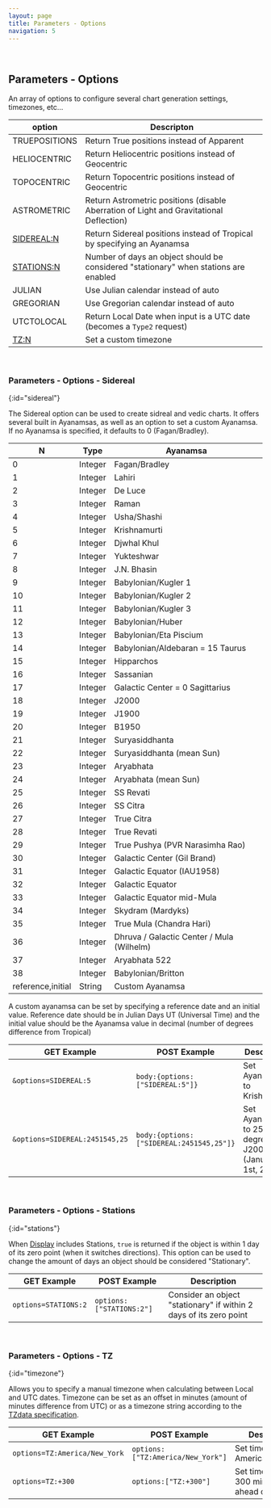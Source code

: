 ```yaml
---
layout: page
title: Parameters - Options
navigation: 5
---
```


<style>
	.inner a {
		color: royalblue;
		font-weight: bold;
	}
	.inner code {
		font-size: 100%;
	}
	.sidebar {
		width: 30%
	}
	.navigation li {
		padding: 5px;
	}
</style>

<script>
	window.onload = function(){
		if (location.hash) {
			let target = location.hash;
			document.querySelector(".content").scroll({top:document.querySelector(target).offsetTop,behavior:"smooth"})
		}
	}
</script>

<br>

## Parameters - Options

An array of options to configure several chart generation settings, timezones, etc...

| option | Descripton |
|---|---|
| TRUEPOSITIONS | Return True positions instead of Apparent |
| HELIOCENTRIC | Return Heliocentric positions instead of Geocentric |
| TOPOCENTRIC | Return Topocentric positions instead of Geocentric |
| ASTROMETRIC | Return Astrometric positions (disable Aberration of Light and Gravitational Deflection) |
| [SIDEREAL:N](#sidereal) | Return Sidereal positions instead of Tropical by specifying an Ayanamsa |
| [STATIONS:N](#stations) | Number of days an object should be considered "stationary" when stations are enabled |
| JULIAN | Use Julian calendar instead of auto |
| GREGORIAN | Use Gregorian calendar instead of auto |
| UTCTOLOCAL | Return Local Date when input is a UTC date (becomes a `Type2` request) |
| [TZ:N](#timezone) | Set a custom timezone |

<br>

### Parameters - Options - Sidereal
{:id="sidereal"}

The Sidereal option can be used to create sidreal and vedic charts. It offers several built in Ayanamsas, as well as an option to set a custom Ayanamsa. If no Ayanamsa is specified, it defaults to 0 (Fagan/Bradley).

| N | Type | Ayanamsa |
|---|---|---|
| 0 | Integer | Fagan/Bradley |
| 1 | Integer | Lahiri |
| 2 | Integer | De Luce |
| 3 | Integer | Raman |
| 4 | Integer | Usha/Shashi |
| 5 | Integer | Krishnamurti |
| 6 | Integer | Djwhal Khul |
| 7 | Integer | Yukteshwar |
| 8 | Integer | J.N. Bhasin |
| 9 | Integer | Babylonian/Kugler 1 |
| 10 | Integer | Babylonian/Kugler 2 |
| 11 | Integer | Babylonian/Kugler 3 |
| 12 | Integer | Babylonian/Huber |
| 13 | Integer | Babylonian/Eta Piscium |
| 14 | Integer | Babylonian/Aldebaran = 15 Taurus |
| 15 | Integer | Hipparchos |
| 16 | Integer | Sassanian |
| 17 | Integer | Galactic Center = 0 Sagittarius |
| 18 | Integer | J2000 |
| 19 | Integer | J1900 |
| 20 | Integer | B1950 |
| 21 | Integer | Suryasiddhanta |
| 22 | Integer | Suryasiddhanta (mean Sun) |
| 23 | Integer | Aryabhata |
| 24 | Integer | Aryabhata (mean Sun) |
| 25 | Integer | SS Revati |
| 26 | Integer | SS Citra |
| 27 | Integer | True Citra |
| 28 | Integer | True Revati |
| 29 | Integer | True Pushya (PVR Narasimha Rao) |
| 30 | Integer | Galactic Center (Gil Brand) |
| 31 | Integer | Galactic Equator (IAU1958) |
| 32 | Integer | Galactic Equator |
| 33 | Integer | Galactic Equator mid-Mula |
| 34 | Integer | Skydram (Mardyks) |
| 35 | Integer | True Mula (Chandra Hari) |
| 36 | Integer | Dhruva / Galactic Center / Mula (Wilhelm) |
| 37 | Integer | Aryabhata 522 |
| 38 | Integer | Babylonian/Britton |
| reference,initial | String | Custom Ayanamsa |

A custom ayanamsa can be set by specifying a reference date and an initial value. Reference date should be in Julian Days UT (Universal Time) and the initial value should be the Ayanamsa value in decimal (number of degrees difference from Tropical)

|GET Example|POST Example|Description|
|---|---|---|
|`&options=SIDEREAL:5`|`body:{options:["SIDEREAL:5"]}`|Set Ayanamsa to Krishnamurti|
|`&options=SIDEREAL:2451545,25`|`body:{options:["SIDEREAL:2451545,25"]}`|Set Ayanamsa to 25 degrees at J2000 (January 1st, 2000)|

<br>

### Parameters - Options - Stations
{:id="stations"}

When [Display](/astrologico/param_display.html) includes Stations, `true` is returned if the object is within 1 day of its zero point (when it switches directions). This option can be used to change the amount of days an object should be considered "Stationary".

|GET Example|POST Example|Description|
|---|---|---|
|`options=STATIONS:2`|`options:["STATIONS:2"]`|Consider an object "stationary" if within 2 days of its zero point|

<br>

### Parameters - Options - TZ
{:id="timezone"}

Allows you to specify a manual timezone when calculating between Local and UTC dates. Timezone can be set as an offset in minutes (amount of minutes difference from UTC) or as a timezone string according to the [TZdata specification](https://en.wikipedia.org/wiki/List_of_tz_database_time_zones).

|GET Example|POST Example|Description|
|---|---|---|
|`options=TZ:America/New_York`|`options:["TZ:America/New_York"]`|Set timezone to America/New_York|
|`options=TZ:+300`|`options:["TZ:+300"]`|Set timezone to 300 minutes ahead of UTC|

<br><br><br>
